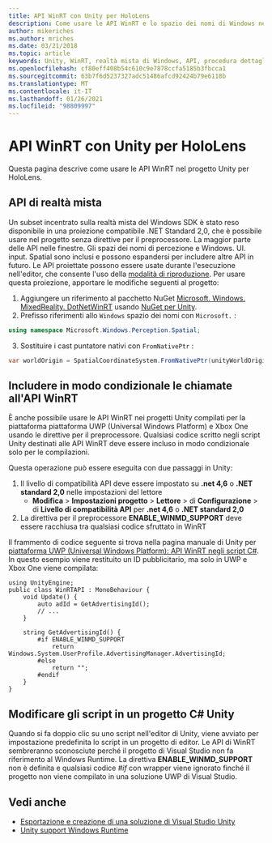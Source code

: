 ```yaml
---
title: API WinRT con Unity per HoloLens
description: Come usare le API WinRT e lo spazio dei nomi di Windows nei progetti di realtà mista Unity per HoloLens.
author: mikeriches
ms.author: mriches
ms.date: 03/21/2018
ms.topic: article
keywords: Unity, WinRT, realtà mista di Windows, API, procedura dettagliata, cuffie per la realtà mista, auricolare di realtà mista, auricolare di realtà virtuale, API di realtà mista
ms.openlocfilehash: cf80eff408b54c610c9e7878ccfa5185b3fbcca1
ms.sourcegitcommit: 63b7f6d5237327adc51486afcd92424b79e6118b
ms.translationtype: MT
ms.contentlocale: it-IT
ms.lasthandoff: 01/26/2021
ms.locfileid: "98809997"
---
```

# <a name="winrt-apis-with-unity-for-hololens"></a>API WinRT con Unity per HoloLens

Questa pagina descrive come usare le API WinRT nel progetto Unity per HoloLens.

## <a name="mixed-reality-apis"></a>API di realtà mista

Un subset incentrato sulla realtà mista del Windows SDK è stato reso disponibile in una proiezione compatibile .NET Standard 2,0, che è possibile usare nel progetto senza direttive per il preprocessore. La maggior parte delle API nelle finestre. Gli spazi dei nomi di percezione e Windows. UI. input. Spatial sono inclusi e possono espandersi per includere altre API in futuro. Le API proiettate possono essere usate durante l'esecuzione nell'editor, che consente l'uso della [modalità di riproduzione](/windows/mixed-reality/unity-play-mode). Per usare questa proiezione, apportare le modifiche seguenti al progetto:

1) Aggiungere un riferimento al pacchetto NuGet [Microsoft. Windows. MixedReality. DotNetWinRT](https://www.nuget.org/packages/Microsoft.Windows.MixedReality.DotNetWinRT) usando [NuGet per Unity](https://github.com/GlitchEnzo/NuGetForUnity).
2) Prefisso riferimenti allo `Windows` spazio dei nomi con `Microsoft.` :
```cs
using namespace Microsoft.Windows.Perception.Spatial;
```
3) Sostituire i cast puntatore nativi con `FromNativePtr` :
```cs
var worldOrigin = SpatialCoordinateSystem.FromNativePtr(unityWorldOriginPtr);
```

## <a name="conditionally-include-winrt-api-calls"></a>Includere in modo condizionale le chiamate all'API WinRT

È anche possibile usare le API WinRT nei progetti Unity compilati per la piattaforma piattaforma UWP (Universal Windows Platform) e Xbox One usando le direttive per il preprocessore. Qualsiasi codice scritto negli script Unity destinati alle API WinRT deve essere incluso in modo condizionale solo per le compilazioni. 

Questa operazione può essere eseguita con due passaggi in Unity:
1) Il livello di compatibilità API deve essere impostato su **.net 4,6** o **.NET standard 2,0** nelle impostazioni del lettore
    - **Modifica**  >  **Impostazioni progetto**  >  **Lettore**  >  di **Configurazione**  >  di **Livello di compatibilità API** per **.net 4,6** o **.NET standard 2,0**
2) La direttiva per il preprocessore **ENABLE_WINMD_SUPPORT** deve essere racchiusa tra qualsiasi codice sfruttato in WinRT

Il frammento di codice seguente si trova nella pagina manuale di Unity per [piattaforma UWP (Universal Windows Platform): API WinRT negli script C#](https://docs.unity3d.com/Manual/windowsstore-scripts.html). In questo esempio viene restituito un ID pubblicitario, ma solo in UWP e Xbox One viene compilata:

```
using UnityEngine;
public class WinRTAPI : MonoBehaviour {
    void Update() {
        auto adId = GetAdvertisingId();
        // ...
    }

    string GetAdvertisingId() {
        #if ENABLE_WINMD_SUPPORT
            return Windows.System.UserProfile.AdvertisingManager.AdvertisingId;
        #else
            return "";
        #endif
    }
}
```

## <a name="edit-your-scripts-in-a-unity-c-project"></a>Modificare gli script in un progetto C# Unity

Quando si fa doppio clic su uno script nell'editor di Unity, viene avviato per impostazione predefinita lo script in un progetto di editor. Le API di WinRT sembreranno sconosciute perché il progetto di Visual Studio non fa riferimento al Windows Runtime. La direttiva **ENABLE_WINMD_SUPPORT** non è definita e qualsiasi codice *#if* con wrapper viene ignorato finché il progetto non viene compilato in una soluzione UWP di Visual Studio.

## <a name="see-also"></a>Vedi anche
* [Esportazione e creazione di una soluzione di Visual Studio Unity](exporting-and-building-a-unity-visual-studio-solution.md)
* [Unity support Windows Runtime](https://docs.unity3d.com/Manual/IL2CPP-WindowsRuntimeSupport.html)